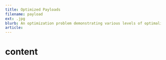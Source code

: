 ```yaml
---
title: Optimized Payloads
filename: payload
ext: .jpg
blurb: An optimization problem demonstrating various levels of optimality.
article: 
---
```

# content #
